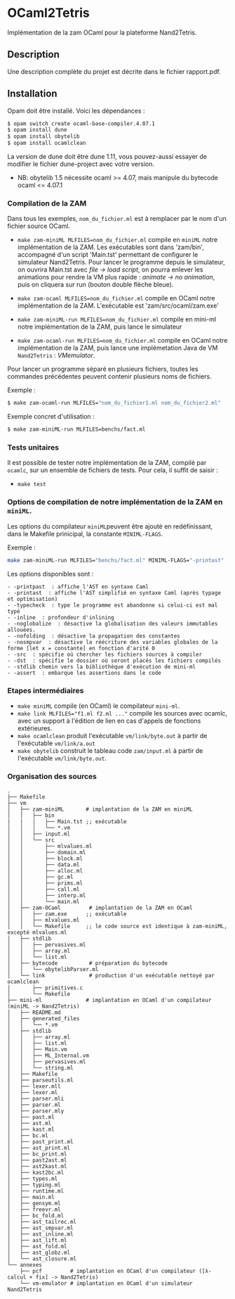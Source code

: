 # OCaml2Tetris

Implémentation de la zam OCaml pour la plateforme Nand2Tetris.

## Description

Une description complète du projet est décrite dans le fichier rapport.pdf.

## Installation

Opam doit être installé. Voici les dépendances :

```bash
$ opam switch create ocaml-base-compiler.4.07.1
$ opam install dune
$ opam install obytelib
$ opam install ocamlclean
```

La version de dune doit être dune 1.11, vous pouvez-aussi essayer de modifier le fichier dune-project avec votre version.

- NB: obytelib 1.5 nécessite ocaml >= 4.07, mais manipule du bytecode ocaml <= 4.07.1

### Compilation de la ZAM

Dans tous les exemples, `nom_du_fichier.ml` est à remplacer par le nom d'un fichier source OCaml.

- `make zam-miniML MLFILES=nom_du_fichier.ml` compile en `miniML` notre implémentation de la ZAM. Les exécutables sont dans 'zam/bin', accompagné d'un script 'Main.tst' permettant de configurer le simulateur Nand2Tetris. Pour lancer le programme depuis le simulateur, on ouvrira Main.tst avec *file -> load script*, on pourra enlever les animations pour rendre la VM plus rapide : *animate -> no animation*, puis on cliquera sur run (bouton double flèche bleue).

- `make zam-ocaml MLFILES=nom_du_fichier.ml` compile en OCaml notre implémentation de la ZAM. L'exécutable est 'zam/src/ocaml/zam.exe'

- `make zam-miniML-run MLFILES=nom_du_fichier.ml` compile en mini-ml notre implémentation de la ZAM, puis lance le simulateur

- `make zam-ocaml-run MLFILES=nom_du_fichier.ml` compile en OCaml notre implémentation de la ZAM, puis lance une implémetation Java de VM `Nand2Tetris` : *VMemulator*.

Pour lancer un programme séparé en plusieurs fichiers, toutes les commandes précédentes peuvent contenir plusieurs noms de fichiers.

Exemple :

```bash
$ make zam-ocaml-run MLFILES="nom_du_fichier1.ml nom_du_fichier2.ml"
```

Exemple concret d'utilisation :

```bash
$ make zam-miniML-run MLFILES=benchs/fact.ml
```

### Tests unitaires 

Il est possible de tester notre implémentation de la ZAM, compilé par `ocamlc`, sur un ensemble de fichiers de tests. Pour cela, il suffit de saisir : 

- `make test`



### Options de compilation de notre implémentation de la ZAM en `miniML`.

Les options du compilateur `miniML`peuvent être ajouté en redéfinissant, dans le Makefile prinicipal, la constante   `MINIML-FLAGS`.

Exemple : 

```bash
make zam-miniML-run MLFILES="benchs/fact.ml" MINIML-FLAGS="-printast"
```

Les options disponibles sont :

```
- -printpast  : affiche l'AST en syntaxe Caml
- -printast  : affiche l'AST simplifié en syntaxe Caml (après typage et optimisation)
- -typecheck  : type le programme est abandonne si celui-ci est mal typé
- -inline  : profondeur d'inlining
- -noglobalize  : désactive la globalisation des valeurs immutables allouées.
- -nofolding  : désactive la propagation des constantes
- -nosmpvar  : désactive la réécriture des variables globales de la forme [let x = constante] en fonction d'arité 0
- -src  : spécifie où chercher les fichiers sources à compiler
- -dst  : spécifie le dossier où seront placés les fichiers compilés
- -stdlib chemin vers la bibliothèque d'exécution de mini-ml
- -assert  : embarque les assertions dans le code
```

### Etapes intermédiaires

- `make miniML` compile (en OCaml) le compilateur `mini-ml`.
- `make link MLFILES="f1.ml f2.ml ..."` compile les sources avec ocamlc, avec un support à l'édition de lien en cas d'appels de fonctions extérieures.
- `make ocamlclean` produit l'exécutable `vm/link/byte.out` à partir de l'exécutable `vm/link/a.out`
- `make obytelib` construit le tableau code `zam/input.ml` à partir de l'exécutable `vm/link/byte.out`. 

### Organisation des sources
```text
.
├── Makefile
├── vm
│   ├── zam-miniML       # implantation de la ZAM en miniML
│   │   ├── bin
|   |   |   ├── Main.tst ;; exécutable
│   │   │   └── *.vm  
│   │   ├── input.ml
│   │   └── src
│   │       ├── mlvalues.ml  
│   │       ├── domain.ml 
│   │       ├── block.ml 
│   │       ├── data.ml   
│   │       ├── alloc.ml    
│   │       ├── gc.ml  
│   │       ├── prims.ml  
│   │       ├── call.ml  
│   │       ├── interp.ml  
│   │       └── main.ml  
│   ├── zam-OCaml         # implantation de la ZAM en OCaml
│   │   ├── zam.exe      ;; exécutable
│   │   ├── mlvalues.ml
│   │   └── Makefile     ;; le code source est identique à zam-miniML, excepté mlvalues.ml
│   ├── stdlib
│   │   ├── pervasives.ml
│   │   ├── array.ml
│   │   └── list.ml
│   ├── bytecode          # préparation du bytecode
│   │   └── obytelibParser.ml
│   └── link              # production d'un exécutable nettoyé par ocamlclean
│       ├── primitives.c
│       └── Makefile
├── mini-ml              # implantation en OCaml d'un compilateur (miniML -> Nand2Tetris)
│   ├── README.md
│   ├── generated_files
│   │   └── *.vm 
│   ├── stdlib
│   │   ├── array.ml
│   │   ├── list.ml
│   │   ├── Main.vm
│   │   ├── ML_Internal.vm
│   │   ├── pervasives.ml
│   │   └── string.ml
│   ├── Makefile
│   ├── parseutils.ml
│   ├── lexer.mll
│   ├── lexer.ml
│   ├── parser.mli
│   ├── parser.ml
│   ├── parser.mly
│   ├── past.ml
│   ├── ast.ml
│   ├── kast.ml
│   ├── bc.ml
│   ├── past_print.ml
│   ├── ast_print.ml
│   ├── bc_print.ml
│   ├── past2ast.ml
│   ├── ast2kast.ml
│   ├── kast2bc.ml
│   ├── types.ml
│   ├── typing.ml
│   ├── runtime.ml
│   ├── main.ml
│   ├── gensym.ml
│   ├── freevr.ml
│   ├── bc_fold.ml
│   ├── ast_tailrec.ml
│   ├── ast_smpvar.ml
│   ├── ast_inline.ml
│   ├── ast_lift.ml
│   ├── ast_fold.ml
│   ├── ast_globz.ml
│   └── ast_closure.ml
└── annexes
    ├── pcf         # implantation en OCaml d'un compilateur ([λ-calcul + fix] -> Nand2Tetris)
    └── vm-emulator # implantation en OCaml d'un simulateur Nand2Tetris
```
